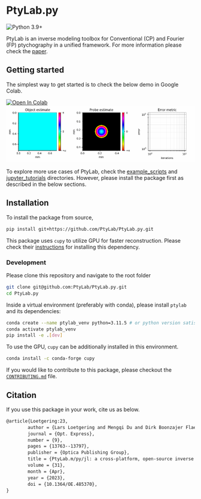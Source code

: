 # PtyLab.py
![Python 3.9+](https://img.shields.io/badge/python-3.9+-green.svg)

PtyLab is an inverse modeling toolbox for Conventional (CP) and Fourier (FP) ptychography in a unified framework. For more information please check the [paper](https://opg.optica.org/oe/fulltext.cfm?uri=oe-31-9-13763&id=529026).

## Getting started

The simplest way to get started is to check the below demo in Google Colab.

[![Open In Colab](https://colab.research.google.com/assets/colab-badge.svg)](https://colab.research.google.com/github/PtyLab/PtyLab.py/blob/main/demo.ipynb)
![demo](assets/recon.gif)

To explore more use cases of PtyLab, check the [example_scripts](example_scripts) and [jupyter_tutorials](jupyter_tutorials) directories. However, please install the package first as described in the below sections.

## Installation

To install the package from source,

```bash
pip install git+https://github.com/PtyLab/PtyLab.py.git
```

This package uses `cupy` to utilize GPU for faster reconstruction. Please check their [instructions](https://docs.cupy.dev/en/stable/install.html) for installing this dependency.

### Development
 
Please clone this repository and navigate to the root folder
```bash
git clone git@github.com:PtyLab/PtyLab.py.git
cd PtyLab.py
```

Inside a virtual environment (preferably with conda), please install `ptylab` and its dependencies:
```bash
conda create --name ptylab_venv python=3.11.5 # or python version satisfying ">=3.9, <3.12"
conda activate ptylab_venv
pip install -e .[dev]
```

To use the GPU, `cupy` can be additionally installed in this environment.

```bash
conda install -c conda-forge cupy
```

If you would like to contribute to this package, please checkout the [`CONTRIBUTING.md`](CONTRIBUTING.md) file.

## Citation

If you use this package in your work, cite us as below. 

```tex
@article{Loetgering:23,
        author = {Lars Loetgering and Mengqi Du and Dirk Boonzajer Flaes and Tomas Aidukas and Felix Wechsler and Daniel S. Penagos Molina and Max Rose and Antonios Pelekanidis and Wilhelm Eschen and J\"{u}rgen Hess and Thomas Wilhein and Rainer Heintzmann and Jan Rothhardt and Stefan Witte},
        journal = {Opt. Express},
        number = {9},
        pages = {13763--13797},
        publisher = {Optica Publishing Group},
        title = {PtyLab.m/py/jl: a cross-platform, open-source inverse modeling toolbox for conventional and Fourier ptychography},
        volume = {31},
        month = {Apr},
        year = {2023},
        doi = {10.1364/OE.485370},
}
``` 
